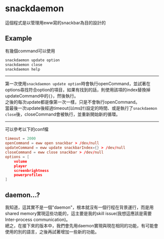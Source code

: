 # snackdaemon
這個程式是以管理用eww寫的snackbar為目的設計的

## Example
有幾個command可以使用
```bash
snackdaemon update option
snackdaemon close
snackdaemon help
```

---

第一次使用`snackdaemon update option`時會執行openCommand，並試著在options尋找符合option的項目，如果有找到的話，則使用該項的index替換掉updateCommand中的`{}`，然後執行。  
之後的每次update都是像第一次一樣，只是不會執行openCommand。  
當最後一次update後經過timeout(以ms計)設定的時間、或是執行了`snackdaemon close`後，closeCommand會被執行，並重新開始新的循環。

---

可以參考以下的conf檔
```snackdaemon.conf
timeout = 2000
openCommand = eww open snackbar > /dev/null
updateCommand = eww update snackbarIndex={} > /dev/null
closeCommand = eww close snackbar > /dev/null
options = [
	volume
	player
	screenbrightness
	powerprofiles
]
```

## daemon...?
我知道，這其實不是一個"daemon"，根本就沒有一個行程在背景運行，而是用shared memory實現這些功能的，這主要是我的skill issue(我想這應該是需要Inter-process communication)。  
總之，在接下來的版本中，我們會先用daemon實現與現在相同的功能，有可能會使用的別的語言，之後再試著增加一些新的功能。